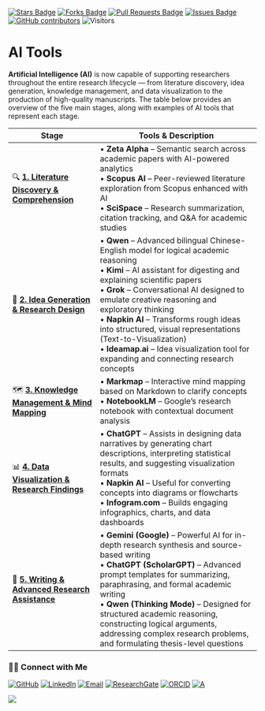 <a href="https://github.com/drshahizan/short-course/stargazers"><img src="https://img.shields.io/github/stars/drshahizan/short-course" alt="Stars Badge"/></a>
<a href="https://github.com/drshahizan/short-course/network/members"><img src="https://img.shields.io/github/forks/drshahizan/short-course" alt="Forks Badge"/></a>
<a href="https://github.com/drshahizan/short-course/pulls"><img src="https://img.shields.io/github/issues-pr/drshahizan/short-course" alt="Pull Requests Badge"/></a>
<a href="https://github.com/drshahizan/short-course"><img src="https://img.shields.io/github/issues/drshahizan/short-course" alt="Issues Badge"/></a>
<a href="https://github.com/drshahizan/short-course/graphs/contributors"><img alt="GitHub contributors" src="https://img.shields.io/github/contributors/drshahizan/short-course?color=2b9348"></a>
![Visitors](https://api.visitorbadge.io/api/visitors?path=https%3A%2F%2Fgithub.com%2Fdrshahizan%2Fshort-course&labelColor=%23d9e3f0&countColor=%23697689&style=flat)

# AI Tools

**Artificial Intelligence (AI)** is now capable of supporting researchers throughout the entire research lifecycle — from literature discovery, idea generation, knowledge management, and data visualization to the production of high-quality manuscripts. The table below provides an overview of the five main stages, along with examples of AI tools that represent each stage.

| **Stage** | **Tools & Description** |
| ---------------------------------------------------------------------------------------------------------------------------------------------- | ----------------------------------------------------------------------------------------------------------------------------------------------------------------------------------------------------------------------------------------------------------------------------------------------------------------------------------------------------------------------------------------------------------------------------------------------------------------------------------- |
| 🔍 **[1. Literature Discovery & Comprehension](https://github.com/drshahizan/short-course/tree/main/workshop/25ICTMBE/materials/1_ldu)**       | • **Zeta Alpha** – Semantic search across academic papers with AI-powered analytics <br> • **Scopus AI** – Peer-reviewed literature exploration from Scopus enhanced with AI <br> • **SciSpace** – Research summarization, citation tracking, and Q\&A for academic studies |
| 🧠 **[2. Idea Generation & Research Design](https://github.com/drshahizan/short-course/tree/main/workshop/25ICTMBE/materials/2_idea)**         | • **Qwen** – Advanced bilingual Chinese-English model for logical academic reasoning <br> • **Kimi** – AI assistant for digesting and explaining scientific papers <br> • **Grok** – Conversational AI designed to emulate creative reasoning and exploratory thinking <br> • **Napkin AI** – Transforms rough ideas into structured, visual representations (Text-to-Visualization) <br> • **Ideamap.ai** – Idea visualization tool for expanding and connecting research concepts |
| 🗺️ **[3. Knowledge Management & Mind Mapping](https://github.com/drshahizan/short-course/tree/main/workshop/25ICTMBE/materials/3_knowledge)** | • **Markmap** – Interactive mind mapping based on Markdown to clarify concepts <br> • **NotebookLM** – Google’s research notebook with contextual document analysis |
| 📊 **[4. Data Visualization & Research Findings](https://github.com/drshahizan/short-course/tree/main/workshop/25ICTMBE/materials/4_data)**    | • **ChatGPT** – Assists in designing data narratives by generating chart descriptions, interpreting statistical results, and suggesting visualization formats <br> • **Napkin AI** – Useful for converting concepts into diagrams or flowcharts <br> • **Infogram.com** – Builds engaging infographics, charts, and data dashboards |
| 🤖 **[5. Writing & Advanced Research Assistance](https://github.com/drshahizan/short-course/tree/main/workshop/25ICTMBE/materilas/5_writing)** | • **Gemini (Google)** – Powerful AI for in-depth research synthesis and source-based writing <br> • **ChatGPT (ScholarGPT)** – Advanced prompt templates for summarizing, paraphrasing, and formal academic writing <br> • **Qwen (Thinking Mode)** – Designed for structured academic reasoning, constructing logical arguments, addressing complex research problems, and formulating thesis-level questions                                                                      |

### 🙌🏻 Connect with Me
<p align="left">
    <a href="https://github.com/drshahizan" target="_blank"><img alt="GitHub" src="https://img.shields.io/badge/-@drshahizan-181717?style=flat-square&logo=GitHub&logoColor=white"></a>
    <a href="https://www.linkedin.com/in/drshahizan" target="_blank"><img alt="LinkedIn" src="https://img.shields.io/badge/-drshahizan-blue?style=flat-square&logo=Linkedin&logoColor=white&link=https://www.linkedin.com/in/drshahizan/"></a>
    <a href="mailto:shahizan@utm.my" target="_blank"><img alt="Email" src="https://img.shields.io/badge/-shahizan@utm.my-c14438?style=flat-square&logo=Gmail&logoColor=white&link=mailto:shahizan@utm.my.com"></a>
    <a href="https://www.researchgate.net/profile/Mohd-Othman-28" target="_blank"><img alt="ResearchGate" src="https://img.shields.io/badge/-ResearchGate-00CCBB?style=flat-square&logo=ResearchGate&logoColor=white"></a>
    <a href="https://orcid.org/0000-0003-4261-1873" target="_blank"><img alt="ORCID" src="https://img.shields.io/badge/-ORCID-A6CE39?style=flat-square&logo=ORCID&logoColor=white"></a> 
 <a href="https://visitorbadge.io/status?path=https%3A%2F%2Fgithub.com%2Fdrshahizan" target="_blank"><img alt="A" src="https://api.visitorbadge.io/api/visitors?path=https%3A%2F%2Fgithub.com%2Fdrshahizan&labelColor=%23697689&countColor=%23555555&style=plastic"></a>
 
![](https://hit.yhype.me/github/profile?user_id=81284918)
</p>


